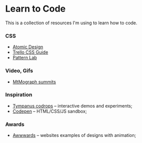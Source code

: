 # Learn to Code #

This is a collection of resources I'm using to learn how to code.

### CSS ###
* [Atomic Design](http://atomicdesign.bradfrost.com/table-of-contents)
* [Trello CSS Guide](https://gist.github.com/bobbygrace/9e961e8982f42eb91b80)
* [Pattern Lab](http://patternlab.io)

### Video, Gifs ###
* [MtMograph summits](http://mtmograph.com/summits/)

### Inspiration ###
* [Tympanus codrops](http://tympanus.net/codrops/) – interactive demos and experiments;
* [Codepen](http://codepen.io/) – HTML/CSS/JS sandbox;

### Awards ###
* [Awwwards](http://awwwards.com/websites/animation/) – websites examples of designs with animation;